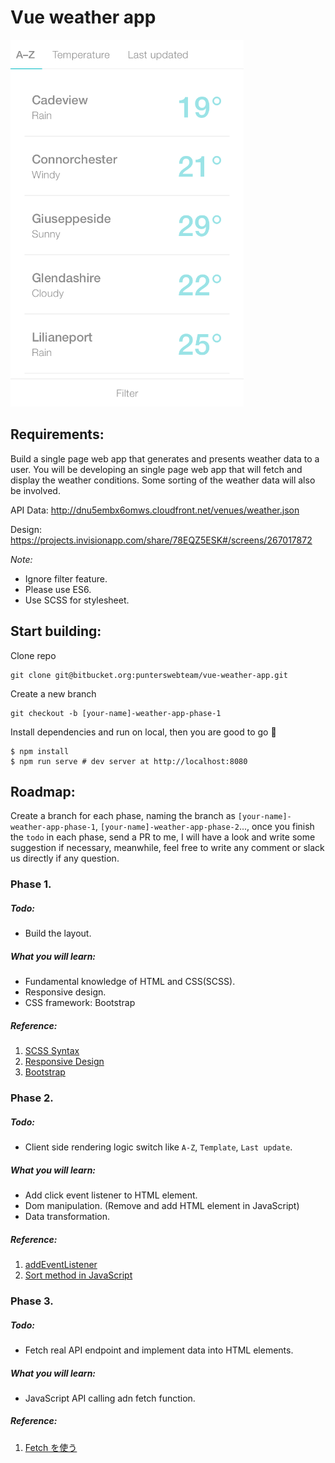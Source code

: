 # Vue weather app

![alt text](./src/assets/mockup.png)

## Requirements:

Build a single page web app that generates and presents weather data to a user.
You will be developing an single page web app that will fetch and display the weather conditions.
Some sorting of the weather data will also be involved.

API Data:
http://dnu5embx6omws.cloudfront.net/venues/weather.json

Design:
https://projects.invisionapp.com/share/78EQZ5ESK#/screens/267017872

_Note:_

-   Ignore filter feature.
-   Please use ES6.
-   Use SCSS for stylesheet.

## Start building:

Clone repo

```
git clone git@bitbucket.org:punterswebteam/vue-weather-app.git
```

Create a new branch

```
git checkout -b [your-name]-weather-app-phase-1
```

Install dependencies and run on local, then you are good to go 🚀

```
$ npm install
$ npm run serve # dev server at http://localhost:8080
```

## Roadmap:

Create a branch for each phase, naming the branch as `[your-name]-weather-app-phase-1`, `[your-name]-weather-app-phase-2`..., once you finish the `todo` in each phase, send a PR to me, I will have a look and write some suggestion if necessary, meanwhile, feel free to write any comment or slack us directly if any question.

### Phase 1.

##### Todo:

-   Build the layout.

##### What you will learn:

-   Fundamental knowledge of HTML and CSS(SCSS).
-   Responsive design.
-   CSS framework: Bootstrap

##### Reference:

1. [SCSS Syntax](https://sass-lang.com/guide)
2. [Responsive Design](https://www.youtube.com/watch?v=ZYV6dYtz4HA)
3. [Bootstrap](https://getbootstrap.com/docs/4.3/getting-started/introduction/)

### Phase 2.

##### Todo:

-   Client side rendering logic switch like `A-Z`, `Template`, `Last update`.

##### What you will learn:

-   Add click event listener to HTML element.
-   Dom manipulation. (Remove and add HTML element in JavaScript)
-   Data transformation.

##### Reference:

1. [addEventListener](https://developer.mozilla.org/ja/docs/Web/API/EventTarget/addEventListener)
2. [Sort method in JavaScript](https://developer.mozilla.org/ja/docs/Web/JavaScript/Reference/Global_Objects/Array/sort)

### Phase 3.

##### Todo:

-   Fetch real API endpoint and implement data into HTML elements.

##### What you will learn:

-   JavaScript API calling adn fetch function.

##### Reference:

1. [Fetch を使う
   ](https://developer.mozilla.org/ja/docs/Web/API/Fetch_API/Using_Fetch)

<!--

Clone repo

`git clone git@gitlab.com:pointsbet/us-landing-ui.git`

Install npm dependencies

`npm install`

To start the development server

`npm start`

To build for production

`npm run build`

To preview the production build

`npm run preview`

## Todos

### Update feedback

-   Update request on 19th/Aug.

### Mobile

-   ~~Build layout for notification form in the bottom.~~
-   ~~Replace phone group photos and footer logos once receive from Carlo.~~

** 16/Aug. Received update request. .section--hero**

-   ~~Hero image replace, copy update, hidden card content and layout update~~.
-   ~~Footer layout update~~.
-   ~~Iverson photo replace.~~
-   Responsive fine tune.

### Desktop

-   ~~Hero section.~~.
-   ~~Major features section~~
-   ~~Ambassador section~~
-   ~~Sportsbook section~~
-   ~~Footer~~.

### Features

-   ~~US states options automatically generated.~~
-   Fetch API for New Jersey and Iowa condition.
    `https://oqppaft4wi3gaimgstorage.blob.core.windows.net/content/minibannerpromo/home.json`

-   ~~Send post request of notify form.`https://splashapiusa.pointsbet.com/api/save-email`~~

-   ~~Form validate~~

-   ~~Email format validate~~

-   ~~Auto scrolling~~

### Defects

-   ~~In production, state selecting dropdown is not working.~~
-   ~~Allen Iverson layout tweak.~~
-   ~~Imgs optimization.~~

### Dev environment

-   ~~Implement component pattern in project architecture.~~
-   ~~use SCSS, ES6, add vendor prefixes, start a dev server, optimize everything for production.~~

### Perfromance optimization (good to have)

-   Lazy load image.
-   Production HTML minify. -->
